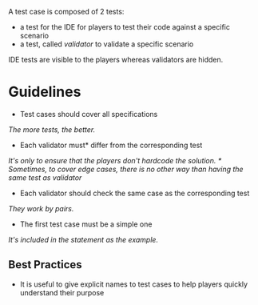 A test case is composed of 2 tests:

- a test for the IDE for players to test their code against a specific scenario
- a test, called _validator_ to validate a specific scenario

IDE tests are visible to the players whereas validators are hidden.

# Guidelines <a name="guidelines"/>

- Test cases should cover all specifications

_The more tests, the better._

- Each validator must* differ from the corresponding test

_It's only to ensure that the players don't hardcode the solution._
_* Sometimes, to cover edge cases, there is no other way than having the same test as validator_

- Each validator should check the same case as the corresponding test

_They work by pairs._

- The first test case must be a simple one

_It's included in the statement as the example._

## Best Practices

- It is useful to give explicit names to test cases to help players quickly understand their purpose

